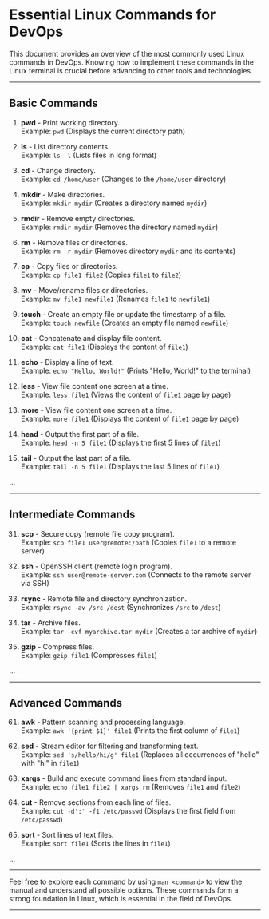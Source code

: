 # Essential Linux Commands for DevOps

This document provides an overview of the most commonly used Linux commands in DevOps. Knowing how to implement these commands in the Linux terminal is crucial before advancing to other tools and technologies.

---

## **Basic Commands**

1. **pwd** - Print working directory.  
   Example: `pwd` (Displays the current directory path)

2. **ls** - List directory contents.  
   Example: `ls -l` (Lists files in long format)

3. **cd** - Change directory.  
   Example: `cd /home/user` (Changes to the `/home/user` directory)

4. **mkdir** - Make directories.  
   Example: `mkdir mydir` (Creates a directory named `mydir`)

5. **rmdir** - Remove empty directories.  
   Example: `rmdir mydir` (Removes the directory named `mydir`)

6. **rm** - Remove files or directories.  
   Example: `rm -r mydir` (Removes directory `mydir` and its contents)

7. **cp** - Copy files or directories.  
   Example: `cp file1 file2` (Copies `file1` to `file2`)

8. **mv** - Move/rename files or directories.  
   Example: `mv file1 newfile1` (Renames `file1` to `newfile1`)

9. **touch** - Create an empty file or update the timestamp of a file.  
   Example: `touch newfile` (Creates an empty file named `newfile`)

10. **cat** - Concatenate and display file content.  
    Example: `cat file1` (Displays the content of `file1`)

11. **echo** - Display a line of text.  
    Example: `echo "Hello, World!"` (Prints "Hello, World!" to the terminal)

12. **less** - View file content one screen at a time.  
    Example: `less file1` (Views the content of `file1` page by page)

13. **more** - View file content one screen at a time.  
    Example: `more file1` (Displays the content of `file1` page by page)

14. **head** - Output the first part of a file.  
    Example: `head -n 5 file1` (Displays the first 5 lines of `file1`)

15. **tail** - Output the last part of a file.  
    Example: `tail -n 5 file1` (Displays the last 5 lines of `file1`)

...

---

## **Intermediate Commands**

31. **scp** - Secure copy (remote file copy program).  
    Example: `scp file1 user@remote:/path` (Copies `file1` to a remote server)

32. **ssh** - OpenSSH client (remote login program).  
    Example: `ssh user@remote-server.com` (Connects to the remote server via SSH)

33. **rsync** - Remote file and directory synchronization.  
    Example: `rsync -av /src /dest` (Synchronizes `/src` to `/dest`)

34. **tar** - Archive files.  
    Example: `tar -cvf myarchive.tar mydir` (Creates a tar archive of `mydir`)

35. **gzip** - Compress files.  
    Example: `gzip file1` (Compresses `file1`)

...

---

## **Advanced Commands**

61. **awk** - Pattern scanning and processing language.  
    Example: `awk '{print $1}' file1` (Prints the first column of `file1`)

62. **sed** - Stream editor for filtering and transforming text.  
    Example: `sed 's/hello/hi/g' file1` (Replaces all occurrences of "hello" with "hi" in `file1`)

63. **xargs** - Build and execute command lines from standard input.  
    Example: `echo file1 file2 | xargs rm` (Removes `file1` and `file2`)

64. **cut** - Remove sections from each line of files.  
    Example: `cut -d':' -f1 /etc/passwd` (Displays the first field from `/etc/passwd`)

65. **sort** - Sort lines of text files.  
    Example: `sort file1` (Sorts the lines in `file1`)

...

---

Feel free to explore each command by using `man <command>` to view the manual and understand all possible options. These commands form a strong foundation in Linux, which is essential in the field of DevOps.

---

